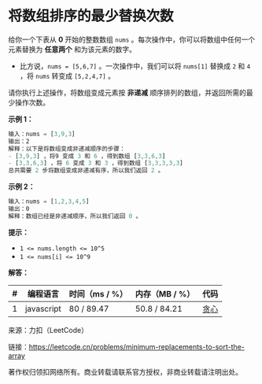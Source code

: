 # 将数组排序的最少替换次数

给你一个下表从 **0** 开始的整数数组 `nums` 。每次操作中，你可以将数组中任何一个元素替换为 **任意两个** 和为该元素的数字。

- 比方说，`nums = [5,6,7]` 。一次操作中，我们可以将 `nums[1]` 替换成 `2` 和 `4` ，将 `nums` 转变成 `[5,2,4,7]` 。

请你执行上述操作，将数组变成元素按 **非递减** 顺序排列的数组，并返回所需的最少操作次数。

**示例 1：**

``` javascript
输入：nums = [3,9,3]
输出：2
解释：以下是将数组变成非递减顺序的步骤：
- [3,9,3] ，将9 变成 3 和 6 ，得到数组 [3,3,6,3] 
- [3,3,6,3] ，将 6 变成 3 和 3 ，得到数组 [3,3,3,3,3] 
总共需要 2 步将数组变成非递减有序，所以我们返回 2 。
```

**示例 2：**

``` javascript
输入：nums = [1,2,3,4,5]
输出：0
解释：数组已经是非递减顺序，所以我们返回 0 。
```

**提示：**

- `1 <= nums.length <= 10^5`
- `1 <= nums[i] <= 10^9`

**解答：**

**#**|**编程语言**|**时间（ms / %）**|**内存（MB / %）**|**代码**
--|--|--|--|--
1|javascript|80 / 89.47|50.8 / 84.21|[贪心](./javascript/ac_v1.js)

来源：力扣（LeetCode）

链接：https://leetcode.cn/problems/minimum-replacements-to-sort-the-array

著作权归领扣网络所有。商业转载请联系官方授权，非商业转载请注明出处。
